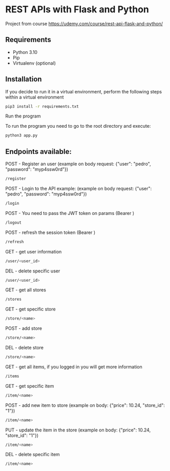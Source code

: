 # REST APIs with Flask and Python

Project from course https://udemy.com/course/rest-api-flask-and-python/

## Requirements

- Python 3.10
- Pip
- Virtualenv (optional)

## Installation

If you decide to run it in a virtual environment, perform the following steps within a virtual environment

```bash
pip3 install -r requirements.txt
```

Run the program

To run the program you need to go to the root directory and execute:

```bash
python3 app.py
```

## Endpoints available:


POST - Register an user (example on body request: {"user": "pedro", "password": "myp4ssw0rd"})
```bash
/register
```

POST - Login to the API example: (example on body request: {"user": "pedro", "password": "myp4ssw0rd"})
```bash
/login
```

POST - You need to pass the JWT token on params (Bearer <token>)
```bash
/logout
```

POST - refresh the session token (Bearer <token>)
```bash
/refresh
```

GET - get user information
```bash
/user/<user_id>
```

DEL - delete specific user
```bash
/user/<user_id>
```

GET - get all stores
```bash
/stores
```

GET - get specific store
```bash
/store/<name>
```

POST - add store
```bash
/store/<name>
```

DEL - delete store
```bash
/store/<name>
```

GET - get all items, if you logged in you will get more information
```bash
/items
```

GET - get specific item
```bash
/item/<name>
```

POST - add new item to store (example on body: {"price": 10.24, "store_id": "1"})
```bash
/item/<name>
```

PUT - update the item in the store (example on body: {"price": 10.24, "store_id": "1"})
```bash
/item/<name>
```

DEL - delete specific item
```bash
/item/<name>
```
